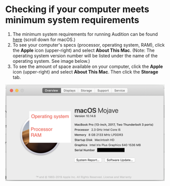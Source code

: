 # Checking if your computer meets minimum system requirements

1. The minimum system requirements for running Audition can be found [here](https://helpx.adobe.com/audition/system-requirements.html) \(scroll down for macOS.\)
2. To see your computer's specs \(processor, operating system, RAM\), click the **Apple** icon \(upper-right\) and select **About This Mac**. \(Note: The operating system version number will be listed under the name of the operating system. See image below.\) 
3. To see the amount of space available on your computer, click the **Apple** icon \(upper-right\) and select **About This Mac**. Then click the **Storage** tab.

![](/assets/mac-specs.png)

